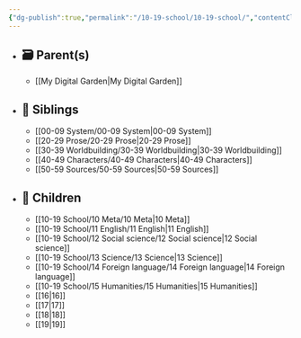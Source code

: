```yaml
---
{"dg-publish":true,"permalink":"/10-19-school/10-19-school/","contentClasses":"dashboard","tags":["moc"],"updated":"2024-03-26"}
---
```



- ## 🗃 Parent(s)
	- [[My Digital Garden\|My Digital Garden]]
- ## 📁 Siblings
	- [[00-09 System/00-09 System\|00-09 System]]
	- [[20-29 Prose/20-29 Prose\|20-29 Prose]]
	- [[30-39 Worldbuilding/30-39 Worldbuilding\|30-39 Worldbuilding]]
	- [[40-49 Characters/40-49 Characters\|40-49 Characters]]
	- [[50-59 Sources/50-59 Sources\|50-59 Sources]]
- ## 📄 Children
	- [[10-19 School/10 Meta/10 Meta\|10 Meta]]
	- [[10-19 School/11 English/11 English\|11 English]]
	- [[10-19 School/12 Social science/12 Social science\|12 Social science]]
	- [[10-19 School/13 Science/13 Science\|13 Science]]
	- [[10-19 School/14 Foreign language/14 Foreign language\|14 Foreign language]]
	- [[10-19 School/15 Humanities/15 Humanities\|15 Humanities]]
	- [[16\|16]]
	- [[17\|17]]
	- [[18\|18]]
	- [[19\|19]]
